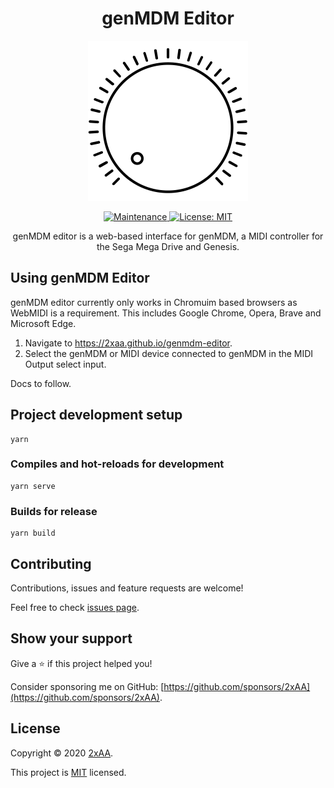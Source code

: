 <h1 align="center">genMDM Editor</h1>
<p align="center"><img alt="genmdm-editor logo" src="https://github.com/2xAA/genmdm-editor/raw/master/src/assets/images/genmdm-editor.png" width="256" /></p>

<p align="center">
  <a href="https://github.com/2xAA/genmdm-editor/graphs/commit-activity" target="_blank">
    <img alt="Maintenance" src="https://img.shields.io/badge/Maintained%3F-yes-green.svg" />
  </a>
  <a href="https://github.com/2xAA/genmdm-editor/blob/main/LICENSE" target="_blank">
    <img alt="License: MIT" src="https://img.shields.io/github/license/2xAA/genmdm-editor" />
  </a>
</p>
<p align="center">
genMDM editor is a web-based interface for genMDM, a MIDI controller for the Sega Mega Drive and Genesis.
</p>


## Using genMDM Editor
genMDM editor currently only works in Chromuim based browsers as WebMIDI is a requirement.
This includes Google Chrome, Opera, Brave and Microsoft Edge.

1. Navigate to https://2xaa.github.io/genmdm-editor.
2. Select the genMDM or MIDI device connected to genMDM in the MIDI Output select input.

Docs to follow.

## Project development setup

```
yarn
```

### Compiles and hot-reloads for development

```
yarn serve
```

### Builds for release

```
yarn build
```



## Contributing

Contributions, issues and feature requests are welcome!

Feel free to check [issues page](https://github.com/2xAA/genmdm-editor/issues).



## Show your support

Give a ⭐️  if this project helped you!

Consider sponsoring me on GitHub: [https://github.com/sponsors/2xAA](https://github.com/sponsors/2xAA).



## License

Copyright © 2020 [2xAA](https://github.com/2xAA).

This project is [MIT](https://github.com/2xAA/genmdm-editor/blob/main/LICENSE) licensed.
